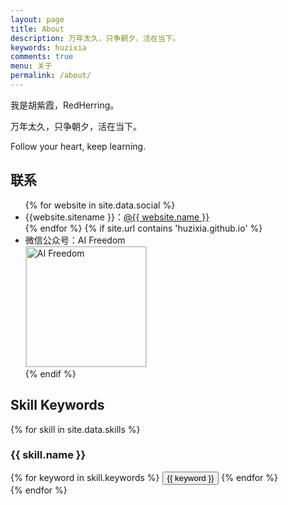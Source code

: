 ```yaml
---
layout: page
title: About
description: 万年太久，只争朝夕，活在当下。
keywords: huzixia
comments: true
menu: 关于
permalink: /about/
---
```


我是胡紫霞，RedHerring。

万年太久，只争朝夕，活在当下。

Follow your heart, keep learning.


## 联系

<ul>
{% for website in site.data.social %}
<li>{{website.sitename }}：<a href="{{ website.url }}" target="_blank">@{{ website.name }}</a></li>
{% endfor %}
{% if site.url contains 'huzixia.github.io' %}
<li>
微信公众号：AI Freedom <br />
<img style="height:192px;width:192px;border:1px solid lightgrey;" src="{{ site.url }}/assets/images/qrcode.jpg" alt="AI Freedom" />
</li>
{% endif %}
</ul>


## Skill Keywords

{% for skill in site.data.skills %}
### {{ skill.name }}
<div class="btn-inline">
{% for keyword in skill.keywords %}
<button class="btn btn-outline" type="button">{{ keyword }}</button>
{% endfor %}
</div>
{% endfor %}




[//]: # ()
[//]: # ()
[//]: # (## 捐助)

[//]: # ()
[//]: # (做一些微小的事情，如果对你有帮助，可以考虑请我喝杯咖啡。)

[//]: # ()
[//]: # (Did some tiny things, consider buying me a cup of coffee if it helps you.)

[//]: # ()
[//]: # (## Wechat)

[//]: # ()
[//]: # (<img style="width:256px;border:1px solid lightgrey;" src="{{ site.url }}/assets/images/receipt-code-wechat.jpg" alt="wechat receipt code" />)

[//]: # ()
[//]: # ()
[//]: # (## Alipay)

[//]: # ()
[//]: # (<img style="width:256px;border:1px solid lightgrey;" src="{{ site.url }}/assets/images/receipt-code-alipay.jpg" alt="alipay receipt code" />)
